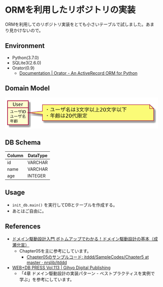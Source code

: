 # ORMを利用したリポジトリの実装

ORMを利用してのリポジトリ実装をとても小さいテーブルで試しました。あまり見かけないので。

## Environment
- Python(3.7.0)
- SQLite3(2.6.0)
- Orator(0.9)
    - [Documentation | Orator - An ActiveRecord ORM for Python](https://orator-orm.com/docs/0.9/)


## Domain Model
![ドメインモデル図](doc/domain_model.png)


## DB Schema
| Column | DataType |
| ------ | -------- |
| id     | VARCHAR  |
| name   | VARCHAR  |
| age    | INTEGER  |


## Usage
- `init_db.main()` を実行してDBとテーブルを作成する。
- あとはご自由に。


## References
- [ドメイン駆動設計入門 ボトムアップでわかる！ドメイン駆動設計の基本（成瀬允宣）](https://www.shoeisha.co.jp/book/detail/9784798150727)
  - Chapter05を主に参考にしています。
    - [Chapter05のサンプルコード: itddd/SampleCodes/Chapter5 at master · nrslib/itddd](https://github.com/nrslib/itddd/tree/master/SampleCodes/Chapter5/)
- [WEB+DB PRESS Vol.113 | Gihyo Digital Publishing](https://gihyo.jp/dp/ebook/2019/978-4-297-10906-6)
    - 「4章 ドメイン駆動設計の実装パターン - ベストプラクティスを実例で学ぶ」を参考にしています。   